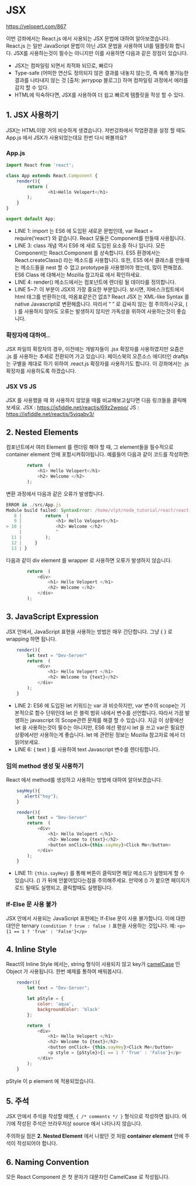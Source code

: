 # JSX

<https://velopert.com/867>

이번 강좌에서는 React.js 에서 사용되는 JSX 문법에 대하여 알아보겠습니다. React.js 는 일반 JavaScript 문법이 아닌 JSX 문법을 사용하여 UI를 템플릿화 합니다. JSX를 사용하는것이 필수는 아니지만 이를 사용하면 다음과 같은 장점이 있습니다.

- JSX는 컴파일링 되면서 최적화 되므로, 빠르다
- Type-safe (어떠한 연산도 정의되지 않은 결과를 내놓지 않는것, 즉 예측 불가능한 결과를 나타내지 않는 것 [출처: jerrypop 블로그]) 하며 컴파일링 과정에서 에러를 감지 할 수 있다.
- HTML에 익숙하다면, JSX를 사용하여 더 쉽고 빠르게 템플릿을 작성 할 수 있다.

## 1. JSX 사용하기

JSX는 HTML이랑 거의 비슷하게 생겼습니다. 저번강좌에서 작업환경을 설정 할 때도 App.js 에서 JSX가 사용되었는데요 한번 다시 봐볼까요?

### App.js

```js
import React from 'react';

class App extends React.Component {
    render(){
        return (
                <h1>Hello Velopert</h1>
        );
    }
}

export default App;
```

- LINE 1: import 는 ES6 에 도입된 새로운 문법인데, var React = require(‘react’) 와 같습니다. React 모듈은 Component를 만들때 사용됩니다.
- LINE 3: class 개념 역시 ES6 에 새로 도입된 요소중 하나 입니다. 모든 Component는 React.Component 를 상속합니다. ES5 환경에서는 React.createClass() 라는 메소드를 사용합니다.  또한, ES5 에서 클래스를 만들때는 메소드들을 nest 할 수 없고 prototype을 사용했어야 했는데, 많이 편해졌죠. ES6 Class 에 대해서는 Mozilla 참고자료 에서 확인하세요.
- LINE 4: render() 메소드에서는 컴포넌트에 렌더링 될 데이타를 정의합니다.
- LINE 5~7: 이 부분이 JSX의 가장 중요한 부분입니다. 보시면, 자바스크립트에서 html 태그를 반환하는데, 따옴표같은건 없죠? React JSX 는 XML-like Syntax 를 native Javascript로 변환해줍니다.  따라서 ” ” 로 감싸지 않는 점 주의하시구요, ( ) 를 사용하지 않아도 오류는 발생하지 않지만 가독성을 위하여 사용하는것이 좋습니다.

### 확장자에 대하여..

JSX 파일의 확장자의 경우, 이전에는 개발자들이 .jsx 확장자를 사용하였지만 요즘은 .js 를 사용하는 추세로 전환되어 가고 있습니다. 페이스북의 오픈소스 에디터인 draftjs 는 구별을 제대로 하기 위하여 .react.js 확장자를 사용하기도 합니다. 이 강좌에서는 .js 확장자를 사용하도록 하겠습니다.

### JSX VS JS

JSX 를 사용했을 때 와 사용하지 않았을 때를 비교해보고싶다면 다음 링크들을 클릭해보세요.
JSX : <https://jsfiddle.net/reactjs/69z2wepo/>
JS : <https://jsfiddle.net/reactjs/5vjqabv3/>

## 2. Nested Elements

컴포넌트에서 여러 Element 를 렌더링 해야 할 때, 그 element들을 필수적으로 container element 안에 포함시켜줘야됩니다.
예를들어 다음과 같이 코드를 작성하면:

```js
        return  (
            <h1> Hello Velopert</h1>
            <h2> Welcome </h2>
        );
```

변환 과정에서 다음과 같은 오류가 발생합니다.

```js
ERROR in ./src/App.js
Module build failed: SyntaxError: /home/vlpt/node_tutorial/react/react-tutorials/03-jsx/src/App.js: Adjacent JSX elements must be wrapped in an enclosing tag (10:12)
   8 |         return  (
   9 |             <h1> Hello Velopert</h1>
> 10 |             <h2> Welcome </h2>
     |             ^
  11 |         );
  12 |     }
  13 | }
```

다음과 같이 div element 를 wrapper 로 사용하면 오류가 발생하지 않습니다.

```js
        return  (
            <div>
                <h1> Hello Velopert </h1>
                <h2> Welcome </h2>
            </div>
        );
```

## 3. JavaScript Expression

JSX 안에서, JavaScript 표현을 사용하는 방법은 매우 간단합니다. 그냥 { } 로 wrapping 하면 됩니다.

```js
    render(){
        let text = "Dev-Server"
        return  (
            <div>
                <h1> Hello Velopert </h1>
                <h2> Welcome to {text}</h2>
            </div>
        );
    }
```

- LINE 2: ES6 에 도입된 let 키워드는 var 과 비슷하지만, var 변수의 scope는 기본적으로 함수 단위인데 let 은 블럭 범위 내에서 변수를 선언합니다. 따라서 가끔 발생하는 javascript 의 Scope관련 문제를 해결 할 수 있습니다. 지금 이 상황에선 let 을 사용하는것이 필수는 아니지만, ES6 에선 평상시 let 을 쓰고 var은 필요한 상황에서만 사용하는게 좋습니다. let 에 관련된 정보는 Mozilla 참고자료 에서 더 읽어보세요.
- LINE 6: { text } 를 사용하여 text Javascript 변수를 렌더링합니다.

### 임의 method 생성 및 사용하기

React 에서 method를 생성하고 사용하는 방법에 대하여 알아보겠습니다.

```js
    sayHey(){
       alert("hey");
    }

    render(){
        let text = "Dev-Server"
        return  (
            <div>
                <h1> Hello Velopert </h1>
                <h2> Welcome to {text}</h2>
                <button onClick={this.sayHey}>Click Me</button>
            </div>
        );
    }
```

- LINE 11:  `{this.sayHey}` 를 통해 버튼이 클릭되면 해당 메소드가 실행되게 할 수 있습니다.  () 가 뒤에 안붙어있다는점을 주의해주세요. 만약에 () 가 붙으면 페이지가 로드 될때도 실행되고, 클릭할때도 실행됩니다.

### If-Else 문 사용 불가

JSX 안에서 사용되는 JavaScript 표현에는 If-Else 문이 사용 불가합니다. 이에 대한 대안은 ternary `(condition ? true : false )` 표현을 사용하는 것입니다.
예:  `<p>{1 == 1 ? 'True' : 'False'}</p>`

## 4. Inline Style

React의 Inline Style 에서는, string 형식이 사용되지 않고 key가 [camelCase](https://zetawiki.com/wiki/%EC%B9%B4%EB%A9%9C%ED%91%9C%EA%B8%B0%EB%B2%95_camelCase,_%ED%8C%8C%EC%8A%A4%EC%B9%BC%ED%91%9C%EA%B8%B0%EB%B2%95_PascalCase) 인 Object 가 사용됩니다.
한번 예제를 통하여 배워봅시다.

```js
    render(){
        let text = "Dev-Server";

        let pStyle = {
            color: 'aqua',
            backgroundColor: 'black'
        };

        return  (
            <div>
                <h1> Hello Velopert </h1>
                <h2> Welcome to {text}</h2>
                <button onClick= {this.sayHey}>Click Me</button>
                <p style = {pStyle}>{1 == 1 ? 'True' : 'False'}</p>
            </div>
        );
    }
```

pStyle 이 p element 에 적용되었습니다.

## 5. 주석

JSX 안에서 주석을 작성할 때엔, `{ /* comments */ }` 형식으로 작성하면 됩니다. 여기에 작성된 주석은 브라우저상 source 에서 나타나지 않습니다.

주의하실 점은 **2. Nested Element** 에서 나왔던 것 처럼 **container element** 안에 주석이 작성되어야 합니다.

## 6. Naming Convention

모든 React Component 은 첫 문자가 대문자인 CamelCase 로 작성됩니다.

